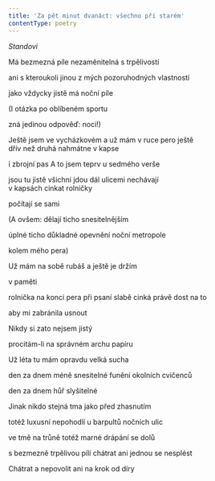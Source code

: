 ```yaml
---
title: 'Za pět minut dvanáct: všechno při starém'
contentType: poetry
---
```


<section>

_Standovi_

Má bezmezná píle nezaměnitelná s trpělivostí

ani s kteroukoli jinou z mých pozoruhodných vlastností

jako vždycky jistě má noční píle

(I otázka po oblíbeném sportu

zná jedinou odpověď: noci!)

Ještě jsem ve vycházkovém a už mám v ruce pero ještě  
dřív než druhá nahmátne v kapse

i zbrojní pas A to jsem teprv u sedmého verše

jsou tu jistě všichni jdou dál ulicemi nechávají  
v kapsách cinkat rolničky

počítají se sami

(A ovšem: dělají ticho snesitelnějším

úplné ticho důkladné opevnění noční metropole

kolem mého pera)

Už mám na sobě rubáš a ještě je držím

v paměti

rolnička na konci pera při psaní slabě cinká právě dost na to

aby mi zabránila usnout

Nikdy si zato nejsem jistý

procitám-li na správném archu papíru

Už léta tu mám opravdu velká sucha

den za dnem méně snesitelné funění okolních cvičenců

den za dnem hůř slyšitelné

Jinak nikdo stejná tma jako před zhasnutím

totéž luxusní nepohodlí u barpultů nočních ulic

ve tmě na trůně totéž marné drápání se dolů

s bezmezně trpělivou pílí chátrat ani jednou se nesplést

Chátrat a nepovolit ani na krok od díry

</section>
